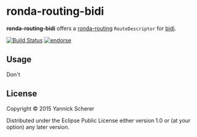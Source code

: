 # ronda-routing-bidi

__ronda-routing-bidi__ offers a [ronda-routing](https://github.com/xsc/ronda-routing) `RouteDescriptor` for [bidi](https://github.com/juxt/bidi).

[![Build Status](https://travis-ci.org/xsc/ronda-routing-bidi.svg)](https://travis-ci.org/xsc/ronda-routing-bidi)
[![endorse](https://api.coderwall.com/xsc/endorsecount.png)](https://coderwall.com/xsc)

## Usage

Don't

## License

Copyright &copy; 2015 Yannick Scherer

Distributed under the Eclipse Public License either version 1.0 or (at
your option) any later version.
